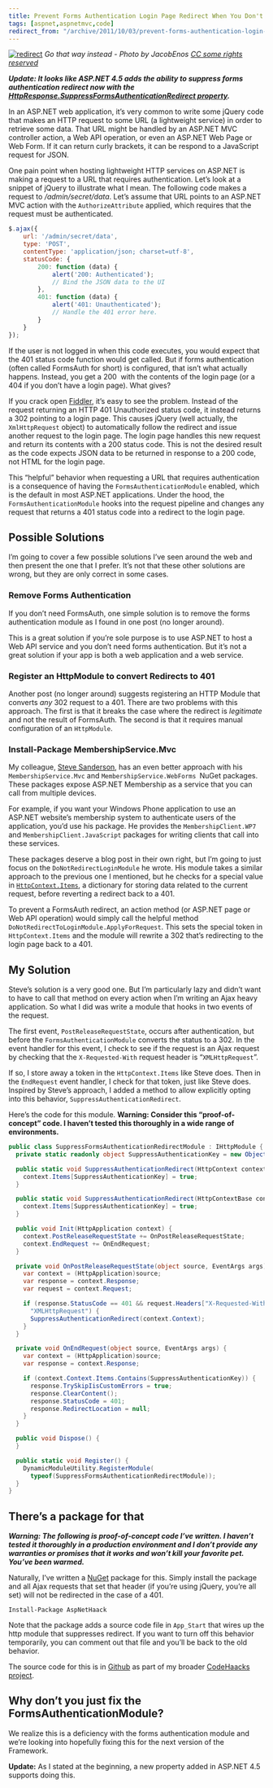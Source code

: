 ```yaml
---
title: Prevent Forms Authentication Login Page Redirect When You Don't Want It
tags: [aspnet,aspnetmvc,code]
redirect_from: "/archive/2011/10/03/prevent-forms-authentication-login-page-redirect-when-you-donrsquot-want.aspx/"
---
```


[![redirect](https://haacked.com/images/haacked_com/WindowsLiveWriter/Prevent-Forms-Authentication-Login-Page-_C968/redirect_3.jpg "redirect")](http://www.flickr.com/photos/notjake13/2574028447/ "Construction signs in NY")
*Go that way instead - Photo by JacobEnos [CC some rights
reserved](http://creativecommons.org/licenses/by/2.0/deed.en "Creative Commons by Attribution")*

***Update: It looks like ASP.NET 4.5 adds the ability to suppress forms
authentication redirect now with the [HttpResponse.SuppressFormsAuthenticationRedirect
property](http://msdn.microsoft.com/en-us/library/system.web.httpresponse.suppressformsauthenticationredirect.aspx "Suppress Forms Auth Property").***

In an ASP.NET web application, it’s very common to write some jQuery code that makes an HTTP request to some URL (a lightweight service) in order to retrieve some data. That URL might be handled by an ASP.NET MVC controller action, a Web API operation, or even an ASP.NET Web Page or Web Form. If it can return curly brackets, it can be respond to a
JavaScript request for JSON.

One pain point when hosting lightweight HTTP services on ASP.NET is making a request to a URL that requires authentication. Let’s look at a snippet of jQuery to illustrate what I mean. The following code makes a request to */admin/secret/data*. Let’s assume that URL points to an ASP.NET MVC action with the `AuthorizeAttribute` applied, which requires that the request must be authenticated.

```js
$.ajax({
    url: '/admin/secret/data',
    type: 'POST',
    contentType: 'application/json; charset=utf-8',
    statusCode: {
        200: function (data) {
            alert('200: Authenticated');
            // Bind the JSON data to the UI
        },
        401: function (data) {
            alert('401: Unauthenticated');
            // Handle the 401 error here.
        }
    }
});
```

If the user is not logged in when this code executes, you would expect that the 401 status code function would get called. But if forms authentication (often called FormsAuth for short) is configured, that isn’t what actually happens. Instead, you get a 200  with the contents of the login page (or a 404 if you don’t have a login page). What gives?

If you crack open [Fiddler](http://www.fiddler2.com/fiddler2/ "Fiddler"), it’s easy to see the problem. Instead of the request returning an HTTP 401 Unauthorized status code, it instead returns a 302 pointing to a login page. This
causes jQuery (well actually, the `XmlHttpRequest` object) to automatically follow the redirect and issue another request to the login page. The login page handles this new request and return its contents with a 200 status code. This is not the desired result as the code expects JSON data to be returned in response to a 200 code, not HTML for the login page.

This “helpful” behavior when requesting a URL that requires authentication is a consequence of having the
`FormsAuthenticationModule` enabled, which is the default in most ASP.NET applications. Under the hood, the `FormsAuthenticationModule` hooks into the request pipeline and changes any request that returns a 401 status code into a redirect to the login page.

## Possible Solutions

I’m going to cover a few possible solutions I’ve seen around the web and then present the one that I prefer. It’s not that these other solutions are wrong, but they are only correct in some cases.

### Remove Forms Authentication

If you don’t need FormsAuth, one simple solution is to remove the forms authentication module as I found in one post (no longer around).

This is a great solution if you’re sole purpose is to use ASP.NET to host a Web API service and you don’t need forms authentication. But it’s not a great solution if your app is both a web application and a web service.

### Register an HttpModule to convert Redirects to 401

Another post (no longer around) suggests registering an HTTP Module that converts *any* 302 request to a
401. There are two problems with this approach. The first is that it breaks the case where the redirect is *legitimate* and not the result of FormsAuth. The second is that it requires manual configuration of an `HttpModule`.

### Install-Package MembershipService.Mvc

My colleague, [Steve Sanderson](http://blog.stevensanderson.com/ "Steve Sanderson's Blog"), has an even better approach with his `MembershipService.Mvc` and `MembershipService.WebForms `NuGet packages. These packages expose ASP.NET Membership as a service that you can call from multiple devices.

For example, if you want your Windows Phone application to use an ASP.NET website’s membership system to authenticate users of the application, you’d use his package. He provides the `MembershipClient.WP7` and `MembershipClient.JavaScript` packages for writing clients that call into these services.

These packages deserve a blog post in their own right, but I’m going to just focus on the `DoNotRedirectLoginModule` he wrote. His module takes a similar approach to the previous one I mentioned, but he checks for a
special value in [`HttpContext.Items`](http://msdn.microsoft.com/en-us/library/system.web.httpcontext.items.aspx "HttpContext.Items on MSDN"), a dictionary for storing data related to the current request, before reverting a redirect back to a 401.

To prevent a FormsAuth redirect, an action method (or ASP.NET page or Web API operation) would simply call the helpful method
`DoNotRedirectToLoginModule.ApplyForRequest`. This sets the special token in `HttpContext.Items` and the module will rewrite a 302 that’s redirecting to the login page back to a 401.

## My Solution

Steve’s solution is a very good one. But I’m particularly lazy and didn’t want to have to call that method on every action when I’m writing an Ajax heavy application. So what I did was write a module that hooks
in two events of the request.

The first event, `PostReleaseRequestState`, occurs after authentication, but before the `FormsAuthenticationModule` converts the status to a 302. In the event handler for this event, I check to see if the request is an Ajax request by checking that the `X-Requested-With` request header is “`XMLHttpRequest`”.

If so, I store away a token in the `HttpContext.Items` like Steve does. Then in the `EndRequest` event handler, I check for that token, just like Steve does. Inspired by Steve’s approach, I added a method to allow explicitly opting into this behavior, `SuppressAuthenticationRedirect`.

Here’s the code for this module. **Warning: Consider this “proof-of-concept” code. I haven’t tested this thoroughly in a wide
range of environments.**

```csharp
public class SuppressFormsAuthenticationRedirectModule : IHttpModule {
  private static readonly object SuppressAuthenticationKey = new Object();

  public static void SuppressAuthenticationRedirect(HttpContext context) {
    context.Items[SuppressAuthenticationKey] = true;
  }

  public static void SuppressAuthenticationRedirect(HttpContextBase context) {
    context.Items[SuppressAuthenticationKey] = true;
  }

  public void Init(HttpApplication context) {
    context.PostReleaseRequestState += OnPostReleaseRequestState;
    context.EndRequest += OnEndRequest;
  }

  private void OnPostReleaseRequestState(object source, EventArgs args) {
    var context = (HttpApplication)source;
    var response = context.Response;
    var request = context.Request;

    if (response.StatusCode == 401 && request.Headers["X-Requested-With"] == 
      "XMLHttpRequest") {
      SuppressAuthenticationRedirect(context.Context);
    }
  }

  private void OnEndRequest(object source, EventArgs args) {
    var context = (HttpApplication)source;
    var response = context.Response;

    if (context.Context.Items.Contains(SuppressAuthenticationKey)) {
      response.TrySkipIisCustomErrors = true;
      response.ClearContent();
      response.StatusCode = 401;
      response.RedirectLocation = null;
    }
  }

  public void Dispose() {
  }

  public static void Register() {
    DynamicModuleUtility.RegisterModule(
      typeof(SuppressFormsAuthenticationRedirectModule));
  }
}
```

## There’s a package for that

***Warning: The following is proof-of-concept code I’ve written. I haven’t tested it thoroughly in a production environment and I don’t provide any warranties or promises that it works and won’t kill your favorite pet. You’ve been warmed.***

Naturally, I’ve written a [NuGet](http://nuget.org/ "NuGet") package for this. Simply install the package and all Ajax requests that set that header (if you’re using jQuery, you’re all set) will not be redirected
in the case of a 401.

`Install-Package AspNetHaack`

Note that the package adds a source code file in `App_Start` that wires up the http module that suppresses redirect. If you want to turn off this behavior temporarily, you can comment out that file and you’ll be back to the old behavior.

The source code for this is in [Github](http://github.com/ "Github") as part of my broader [CodeHaacks
project](https://github.com/Haacked/CodeHaacks "CodeHaacks on Github").

## Why don’t you just fix the FormsAuthenticationModule?

We realize this is a deficiency with the forms authentication module and we’re looking into hopefully fixing this for the next version of the Framework.

__Update:__ As I stated at the beginning, a new property added in ASP.NET 4.5 supports doing this.
